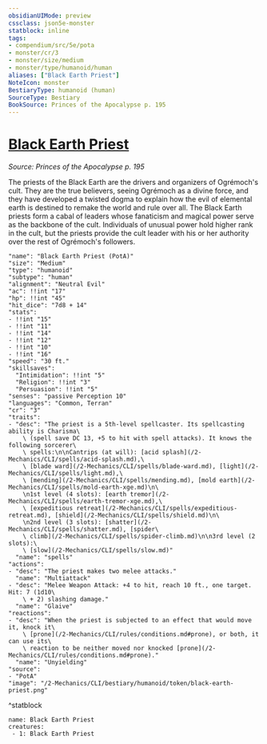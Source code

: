 ```yaml
---
obsidianUIMode: preview
cssclass: json5e-monster
statblock: inline
tags:
- compendium/src/5e/pota
- monster/cr/3
- monster/size/medium
- monster/type/humanoid/human
aliases: ["Black Earth Priest"]
NoteIcon: monster
BestiaryType: humanoid (human)
SourceType: Bestiary
BookSource: Princes of the Apocalypse p. 195
---
```

# [Black Earth Priest](2-Mechanics/CLI/bestiary/humanoid/black-earth-priest-pota.md)
*Source: Princes of the Apocalypse p. 195*  

The priests of the Black Earth are the drivers and organizers of Ogrémoch's cult. They are the true believers, seeing Ogrémoch as a divine force, and they have developed a twisted dogma to explain how the evil of elemental earth is destined to remake the world and rule over all. The Black Earth priests form a cabal of leaders whose fanaticism and magical power serve as the backbone of the cult. Individuals of unusual power hold higher rank in the cult, but the priests provide the cult leader with his or her authority over the rest of Ogrémoch's followers.

```statblock
"name": "Black Earth Priest (PotA)"
"size": "Medium"
"type": "humanoid"
"subtype": "human"
"alignment": "Neutral Evil"
"ac": !!int "17"
"hp": !!int "45"
"hit_dice": "7d8 + 14"
"stats":
- !!int "15"
- !!int "11"
- !!int "14"
- !!int "12"
- !!int "10"
- !!int "16"
"speed": "30 ft."
"skillsaves":
  "Intimidation": !!int "5"
  "Religion": !!int "3"
  "Persuasion": !!int "5"
"senses": "passive Perception 10"
"languages": "Common, Terran"
"cr": "3"
"traits":
- "desc": "The priest is a 5th-level spellcaster. Its spellcasting ability is Charisma\
    \ (spell save DC 13, +5 to hit with spell attacks). It knows the following sorcerer\
    \ spells:\n\nCantrips (at will): [acid splash](/2-Mechanics/CLI/spells/acid-splash.md),\
    \ [blade ward](/2-Mechanics/CLI/spells/blade-ward.md), [light](/2-Mechanics/CLI/spells/light.md),\
    \ [mending](/2-Mechanics/CLI/spells/mending.md), [mold earth](/2-Mechanics/CLI/spells/mold-earth-xge.md)\n\
    \n1st level (4 slots): [earth tremor](/2-Mechanics/CLI/spells/earth-tremor-xge.md),\
    \ [expeditious retreat](/2-Mechanics/CLI/spells/expeditious-retreat.md), [shield](/2-Mechanics/CLI/spells/shield.md)\n\
    \n2nd level (3 slots): [shatter](/2-Mechanics/CLI/spells/shatter.md), [spider\
    \ climb](/2-Mechanics/CLI/spells/spider-climb.md)\n\n3rd level (2 slots):\
    \ [slow](/2-Mechanics/CLI/spells/slow.md)"
  "name": "spells"
"actions":
- "desc": "The priest makes two melee attacks."
  "name": "Multiattack"
- "desc": "Melee Weapon Attack: +4 to hit, reach 10 ft., one target. Hit: 7 (1d10\
    \ + 2) slashing damage."
  "name": "Glaive"
"reactions":
- "desc": "When the priest is subjected to an effect that would move it, knock it\
    \ [prone](/2-Mechanics/CLI/rules/conditions.md#prone), or both, it can use its\
    \ reaction to be neither moved nor knocked [prone](/2-Mechanics/CLI/rules/conditions.md#prone)."
  "name": "Unyielding"
"source":
- "PotA"
"image": "/2-Mechanics/CLI/bestiary/humanoid/token/black-earth-priest.png"
```
^statblock

```encounter-table
name: Black Earth Priest
creatures:
 - 1: Black Earth Priest
```